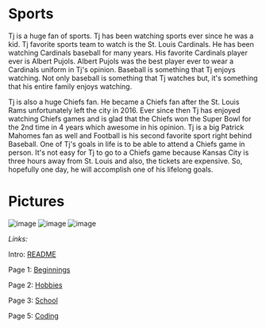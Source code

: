 # Sports

Tj is a huge fan of sports. Tj has been watching sports ever since he was a kid. Tj favorite sports team to watch is the St. Louis Cardinals. He has been watching Cardinals baseball for many years. His favorite Cardinals player ever is Albert Pujols. Albert Pujols was the best player ever to wear a Cardinals uniform in Tj's opinion. Baseball is something that Tj enjoys watching. Not only baseball is something that Tj watches but, it's something that his entire family enjoys watching. 

Tj is also a huge Chiefs fan. He became a Chiefs fan after the St. Louis Rams unfortunately left the city in 2016. Ever since then Tj has enjoyed watching Chiefs games and is glad that the Chiefs won the Super Bowl for the 2nd time in 4 years which awesome in his opinion. Tj is a big Patrick Mahomes fan as well and Football is his second favorite sport right behind Baseball. One of Tj's goals in life is to be able to attend a Chiefs game in person. It's not easy for Tj to go to a Chiefs game because Kansas City is three hours away from St. Louis and also, the tickets are expensive. So, hopefully one day, he will accomplish one of his lifelong goals.

# Pictures

![image](https://user-images.githubusercontent.com/128004223/225773163-fdfce83e-0a69-4a57-9e24-605a3b2fd86f.png)
![image](https://user-images.githubusercontent.com/128004223/225773402-35488950-617d-4beb-930c-cf28cc771769.png)
![image](https://user-images.githubusercontent.com/128004223/225773229-a3fe14d9-a448-442c-b767-82af773e1efc.png)

_Links:_

Intro: [README](README.md)

Page 1: [Beginnings](Beginnings.md)

Page 2: [Hobbies](Hobbies.md)

Page 3: [School](school.md) 

Page 5: [Coding](Coding.md)
